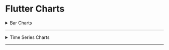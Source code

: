 # Flutter Charts
 
 <details>
<summary>Bar Charts</summary>
  <ul>
  <li>Simple</li>
  <li>Stacked</li>
  <li>Grouped</li>
  <li>Grouped Stacked</li>
  <li>Grouped Target Line</li>
  <li>Stacked Horizontal</li>
  <li>Stacked Target Line</li>
  <li>Horizontal</li>
  <li>Horizontal Bar Label</li>
  <li>Horizontal Bar Label Custom</li>
  <li>Vertical Bar Label</li>
  <li>Spark Bar</li>
  <li>Grouped Fill Color</li>
  <li>Stacked Fill Color</li>
  <li>Pattern Forward Hatch</li>
  <li>Horizontal Pattern Forward Hatch</li>
  <li>Grouped Stacked Weight Pattern</li>
  <li>Custom Rounded Bars</li>
 </ul>
</details>  
<hr>
<details>
<summary>Time Series Charts</summary>
  <ul>
  <li>Simple</li>
  <li>End Point Axis</li>
  <li>Confidence Interval</li>
  <li>Line Annotation</li>
  <li>Grouped Target Line</li>
  <li>Range Annotation</li>
  <li>Range Annotation Margin</li>
  <li>Symbol Annotation</li>
  <li>With Bar Renderer</li>
 </ul>
</details>  
<hr>


